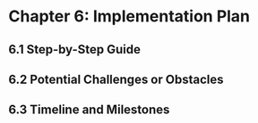 # Chapter 6: Implementation Plan

## 6.1 Step-by-Step Guide

## 6.2 Potential Challenges or Obstacles

## 6.3 Timeline and Milestones
